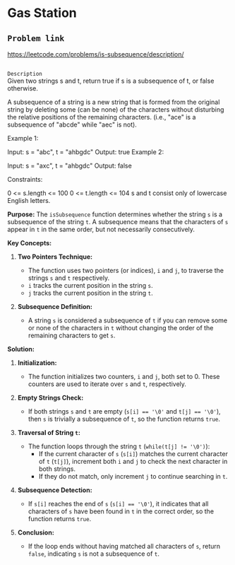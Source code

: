 # Gas Station

## `Problem link `
https://leetcode.com/problems/is-subsequence/description/

##
`Description`<br>
Given two strings s and t, return true if s is a subsequence of t, or false otherwise.

A subsequence of a string is a new string that is formed from the original string by deleting some (can be none) of the characters without disturbing the relative positions of the remaining characters. (i.e., "ace" is a subsequence of "abcde" while "aec" is not).

 

Example 1:

Input: s = "abc", t = "ahbgdc"
Output: true
Example 2:

Input: s = "axc", t = "ahbgdc"
Output: false
 

Constraints:

0 <= s.length <= 100
0 <= t.length <= 104
s and t consist only of lowercase English letters.

**Purpose:** The `isSubsequence` function determines whether the string `s` is a subsequence of the string `t`. A subsequence means that the characters of `s` appear in `t` in the same order, but not necessarily consecutively.

**Key Concepts:**

1.  **Two Pointers Technique:**

    -   The function uses two pointers (or indices), `i` and `j`, to traverse the strings `s` and `t` respectively.
    -   `i` tracks the current position in the string `s`.
    -   `j` tracks the current position in the string `t`.
2.  **Subsequence Definition:**

    -   A string `s` is considered a subsequence of `t` if you can remove some or none of the characters in `t` without changing the order of the remaining characters to get `s`.

**Solution:**

1.  **Initialization:**

    -   The function initializes two counters, `i` and `j`, both set to 0. These counters are used to iterate over `s` and `t`, respectively.
2.  **Empty Strings Check:**

    -   If both strings `s` and `t` are empty (`s[i] == '\0'` and `t[j] == '\0'`), then `s` is trivially a subsequence of `t`, so the function returns `true`.
3.  **Traversal of String `t`:**

    -   The function loops through the string `t` (`while(t[j] != '\0')`):
        -   If the current character of `s` (`s[i]`) matches the current character of `t` (`t[j]`), increment both `i` and `j` to check the next character in both strings.
        -   If they do not match, only increment `j` to continue searching in `t`.
4.  **Subsequence Detection:**

    -   If `s[i]` reaches the end of `s` (`s[i] == '\0'`), it indicates that all characters of `s` have been found in `t` in the correct order, so the function returns `true`.
5.  **Conclusion:**

    -   If the loop ends without having matched all characters of `s`, return `false`, indicating `s` is not a subsequence of `t`.